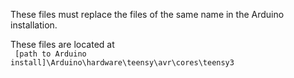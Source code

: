 These files must replace the files of the same name in the Arduino installation. 

These files are located at  
<code> [path to Arduino install]\Arduino\hardware\teensy\avr\cores\teensy3 </code> 
